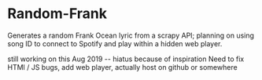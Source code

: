 # Random-Frank

Generates a random Frank Ocean lyric from a scrapy API; planning on using song ID to connect to Spotify and play within a hidden web player.

still working on this Aug 2019 -- hiatus because of inspiration
Need to fix HTMl / JS bugs, add web player, actually host on github or somewhere
